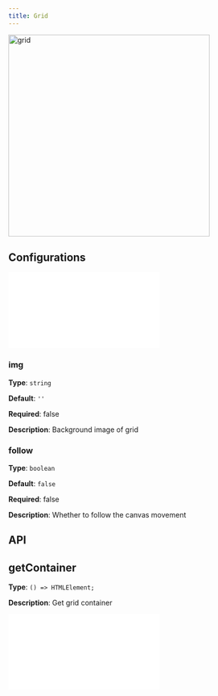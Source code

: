 ```yaml
---
title: Grid
---
```


<img alt="grid" src="https://mdn.alipayobjects.com/huamei_qa8qxu/afts/img/A*XojSQY_-5iIAAAAAAAAAAAAADmJ7AQ/original" height='400'/>

## Configurations

<embed src="../../common/IPluginBaseConfig.en.md"></embed>

### img

**Type**: `string`

**Default**: `''`

**Required**: false

**Description**: Background image of grid

### follow

**Type**: `boolean`

**Default**: `false`

**Required**: false

**Description**: Whether to follow the canvas movement

## API

## getContainer

**Type**: `() => HTMLElement;`

**Description**: Get grid container

<embed src="../../common/PluginAPIDestroy.en.md"></embed>
